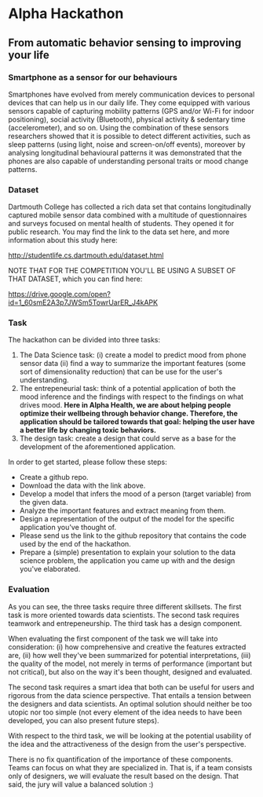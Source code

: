 # Alpha Hackathon

## From automatic behavior sensing to improving your life

### Smartphone as a sensor for our behaviours
 
Smartphones have evolved from merely communication devices to personal devices that can help us in our daily life. They come equipped with various sensors capable of capturing mobility patterns (GPS and/or Wi-Fi for indoor positioning), social activity (Bluetooth), physical activity & sedentary time (accelerometer), and so on. Using the combination of these sensors researchers showed that it is possible to detect different activities, such as sleep patterns (using light, noise and screen-on/off events), moreover by analysing longitudinal behavioural patterns it was demonstrated that the phones are also capable of understanding personal traits or mood change patterns.

### Dataset

Dartmouth College has collected a rich data set that contains longitudinally captured mobile sensor data combined with a multitude of questionnaires and surveys focused on mental health of students. They opened it for public research.
You may find the link to the data set here, and more information about this study here:

http://studentlife.cs.dartmouth.edu/dataset.html

NOTE THAT FOR THE COMPETITION YOU'LL BE USING A SUBSET OF THAT DATASET, which you can find here:

https://drive.google.com/open?id=1_60smE2A3p7JWSm5TowrUarER_J4kAPK

### Task

The hackathon can be divided into three tasks:
1. The Data Science task: (i) create a model to predict mood from phone sensor data (ii) find a way to summarize the important features (some sort of dimensionality reduction) that can be use for the user's understanding.
2. The entrepeneurial task: think of a potential application of both the mood inference and the findings with respect to the findings on what drives mood. **Here in Alpha Health, we are about helping people optimize their wellbeing through behavior change. Therefore, the application should be tailored towards that goal: helping the user have a better life by changing toxic behaviors.**
3. The design task: create a design that could serve as a base for the development of the aforementioned application.

In order to get started, please follow these steps:
- Create a github repo.
- Download the data with the link above.
- Develop a model that infers the mood of a person (target variable) from the given data.
- Analyze the important features and extract meaning from them.
- Design a representation of the output of the model for the specific application you've thought of.
- Please send us the link to the github repository that contains the code used by the end of the hackathon.
- Prepare a (simple) presentation to explain your solution to the data science problem, the application you came up with and the design you've elaborated.

### Evaluation

As you can see, the three tasks require three different skillsets. The first task is more oriented towards data scientists. The second task requires teamwork and entrepeneurship. The third task has a design component. 

When evaluating the first component of the task we will take into consideration: (i) how comprehensive and creative the features extracted are, (ii) how well they've been summarized for potential interpretations, (iii) the quality of the model, not merely in terms of performance (important but not critical), but also on the way it's been thought, designed and evaluated.

The second task requires a smart idea that both can be useful for users and rigorous from the data science perspective. That entails a tension between the designers and data scientists. An optimal solution should neither be too utopic nor too simple (not every element of the idea needs to have been developed, you can also present future steps).

With respect to the third task, we will be looking at the potential usability of the idea and the attractiveness of the design from the user's perspective.

There is no fix quantification of the importance of these components. Teams can focus on what they are specialized in. That is, if a team consists only of designers, we will evaluate the result based on the design. That said, the jury will value a balanced solution :)
